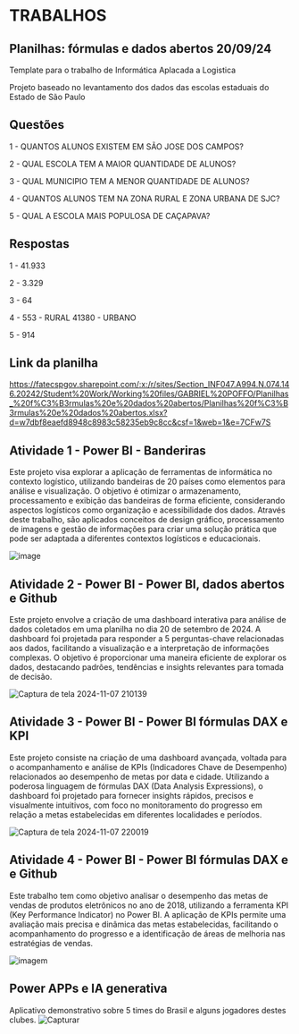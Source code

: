 # TRABALHOS

## Planilhas: fórmulas e dados abertos 20/09/24

Template para o trabalho de Informática Aplacada a Logistica 

Projeto baseado no levantamento dos dados das escolas estaduais do Estado de São Paulo

## Questões  
1 - QUANTOS ALUNOS EXISTEM EM SÃO JOSE DOS CAMPOS?

2 - QUAL ESCOLA TEM A MAIOR QUANTIDADE DE ALUNOS?

3 - QUAL MUNICIPIO TEM A MENOR QUANTIDADE DE ALUNOS?

4 - QUANTOS ALUNOS TEM NA ZONA RURAL E ZONA URBANA DE SJC?

5 - QUAL A ESCOLA MAIS POPULOSA DE CAÇAPAVA?

## Respostas

1 - 41.933

2 - 3.329

3 - 64

4 - 553 - RURAL
 41380 - URBANO
    
5 - 914  



## Link da planilha

https://fatecspgov.sharepoint.com/:x:/r/sites/Section_INF047.A994.N.074.146.20242/Student%20Work/Working%20files/GABRIEL%20POFFO/Planilhas_%20f%C3%B3rmulas%20e%20dados%20abertos/Planilhas%20f%C3%B3rmulas%20e%20dados%20abertos.xlsx?d=w7dbf8eaefd8948c8983c58235eb9c8cc&csf=1&web=1&e=7CFw7S

## Atividade 1 - Power BI - Banderiras
Este projeto visa explorar a aplicação de ferramentas de informática no contexto logístico, utilizando bandeiras de 20 países como elementos para análise e visualização. O objetivo é otimizar o armazenamento, processamento e exibição das bandeiras de forma eficiente, considerando aspectos logísticos como organização e acessibilidade dos dados. Através deste trabalho, são aplicados conceitos de design gráfico, processamento de imagens e gestão de informações para criar uma solução prática que pode ser adaptada a diferentes contextos logísticos e educacionais.

 ![image](https://github.com/user-attachments/assets/4aaf736d-a320-41e1-86de-f689b02fc1c8)

 ## Atividade 2 - Power BI - Power BI, dados abertos e Github
Este projeto envolve a criação de uma dashboard interativa para análise de dados coletados em uma planilha no dia 20 de setembro de 2024. A dashboard foi projetada para responder a 5 perguntas-chave relacionadas aos dados, facilitando a visualização e a interpretação de informações complexas. O objetivo é proporcionar uma maneira eficiente de explorar os dados, destacando padrões, tendências e insights relevantes para tomada de decisão.

![Captura de tela 2024-11-07 210139](https://github.com/user-attachments/assets/5bba5bb3-c2e2-40ca-9cc4-1ee08ef1219f)

## Atividade 3 - Power BI - Power BI fórmulas DAX e KPI
Este projeto consiste na criação de uma dashboard avançada, voltada para o acompanhamento e análise de KPIs (Indicadores Chave de Desempenho) relacionados ao desempenho de metas por data e cidade. Utilizando a poderosa linguagem de fórmulas DAX (Data Analysis Expressions), o dashboard foi projetado para fornecer insights rápidos, precisos e visualmente intuitivos, com foco no monitoramento do progresso em relação a metas estabelecidas em diferentes localidades e períodos.

![Captura de tela 2024-11-07 220019](https://github.com/user-attachments/assets/ece45357-ddc2-49d1-a591-a2fb00ac6298)

## Atividade 4 - Power BI - Power BI fórmulas DAX e  e Github
Este trabalho tem como objetivo analisar o desempenho das metas de vendas de produtos eletrônicos no ano de 2018, utilizando a ferramenta KPI (Key Performance Indicator) no Power BI. A aplicação de KPIs permite uma avaliação mais precisa e dinâmica das metas estabelecidas, facilitando o acompanhamento do progresso e a identificação de áreas de melhoria nas estratégias de vendas.

![imagem](https://github.com/user-attachments/assets/3bd39b21-f51d-4db3-b078-a6412338c212)

## Power APPs e IA generativa
Aplicativo demonstrativo sobre 5 times do Brasil e alguns jogadores destes clubes.
![Capturar](https://github.com/user-attachments/assets/ec886611-5514-4506-97a9-dd64dd32bcf4)


